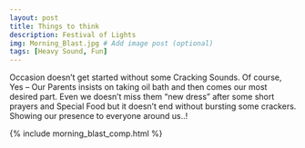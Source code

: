 ```yaml
---
layout: post
title: Things to think
description: Festival of Lights
img: Morning_Blast.jpg # Add image post (optional)
tags: [Heavy Sound, Fun]
---
```

Occasion doesn’t get started without some Cracking Sounds. Of course, Yes – Our Parents insists on taking oil bath and then comes our most desired part. Even we doesn’t miss them “new dress” after some short prayers and Special Food but it doesn’t end without bursting some crackers. Showing our presence to everyone around us..!

{% include morning_blast_comp.html %}
